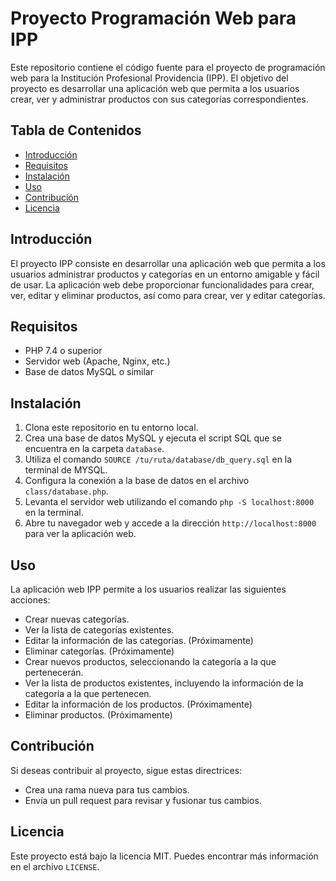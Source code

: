 # Proyecto Programación Web para IPP

Este repositorio contiene el código fuente para el proyecto de programación web para la Institución Profesional Providencia (IPP). El objetivo del proyecto es desarrollar una aplicación web que permita a los usuarios crear, ver y administrar productos con sus categorías correspondientes.

## Tabla de Contenidos

- [Introducción](#introducción)
- [Requisitos](#requisitos)
- [Instalación](#instalación)
- [Uso](#uso)
- [Contribución](#contribución)
- [Licencia](#licencia)

## Introducción

El proyecto IPP consiste en desarrollar una aplicación web que permita a los usuarios administrar productos y categorías en un entorno amigable y fácil de usar. La aplicación web debe proporcionar funcionalidades para crear, ver, editar y eliminar productos, así como para crear, ver y editar categorías.

## Requisitos

- PHP 7.4 o superior
- Servidor web (Apache, Nginx, etc.)
- Base de datos MySQL o similar

## Instalación

1. Clona este repositorio en tu entorno local.
2. Crea una base de datos MySQL y ejecuta el script SQL que se encuentra en la carpeta `database`.
3. Utiliza el comando `SOURCE /tu/ruta/database/db_query.sql` en la terminal de MYSQL.
4. Configura la conexión a la base de datos en el archivo `class/database.php`.
5. Levanta el servidor web utilizando el comando `php -S localhost:8000` en la terminal.
6. Abre tu navegador web y accede a la dirección `http://localhost:8000` para ver la aplicación web.

## Uso

La aplicación web IPP permite a los usuarios realizar las siguientes acciones:

- Crear nuevas categorías.
- Ver la lista de categorías existentes.
- Editar la información de las categorías. (Próximamente)
- Eliminar categorías. (Próximamente)
- Crear nuevos productos, seleccionando la categoría a la que pertenecerán.
- Ver la lista de productos existentes, incluyendo la información de la categoría a la que pertenecen.
- Editar la información de los productos. (Próximamente)
- Eliminar productos. (Próximamente)

## Contribución

Si deseas contribuir al proyecto, sigue estas directrices:

- Crea una rama nueva para tus cambios.
- Envía un pull request para revisar y fusionar tus cambios.

## Licencia

Este proyecto está bajo la licencia MIT. Puedes encontrar más información en el archivo `LICENSE`.
